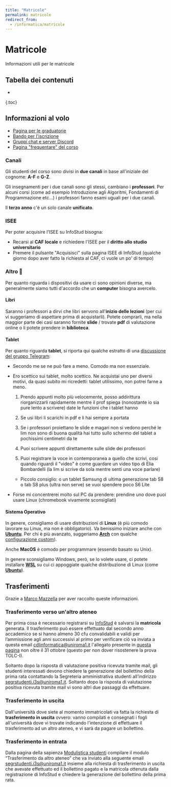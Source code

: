 ```yaml
---
title: "Matricole"
permalink: matricole
redirect_from:
  - /informatica/matricole
---
```


# Matricole

Informazioni utili per le matricole

## Tabella dei contenuti
* 
{:toc}

## Informazioni al volo

- [Pagina per le graduatorie](https://www.uniroma1.it/it/pagina/corsi-ad-accesso-programmato-con-tolc-i-e-selezioni)
- [Bando per l'iscrizione](https://www.uniroma1.it/sites/default/files/field_file_allegati/14616_ingegnerie_tolcap_2023_2024_0.pdf)
- [Gruppi chat e server Discord](./gruppi)
- [Pagina "frequentare" del corso](https://corsidilaurea.uniroma1.it/it/corso/2023/29923/programmazione?guid_cv)

### Canali

Gli studenti del corso sono divisi in **due canali** in base all'iniziale del cognome: **A-F** e **G-Z**.

Gli insegnamenti per i due canali sono gli stessi, cambiano i **professori**. Per alcuni corsi (come ad esempio Introduzione agli Algoritmi, Fondamenti di Programmazione etc...) i professori fanno esami uguali per i due canali.

Il **terzo anno** c'è un solo canale **unificato**.

### ISEE

Per poter acquisire l'ISEE su InfoStud bisogna:
- Recarsi al **CAF locale** e richiedere l'ISEE per il **diritto allo studio universitario**
- Premere il pulsante "Acquisisci" sulla pagina ISEE di InfoStud (qualche giorno dopo aver fatto la richiesta al CAF, ci vuole un po' di tempo)

### Altro 🐧

Per quanto riguarda i dispositivi da usare ci sono opinioni diverse, ma generalmente siamo tutti d'accordo che un **computer** bisogna avercelo.

#### Libri

Saranno i professori a dirvi che libri servono all'**inizio delle lezioni** (per cui vi suggeriamo di aspettare prima di acquistarli). Potete comprarli, ma nella maggior parte dei casi saranno fornite **slide** / trovate **pdf** di valutazione online o li potete prendere in **biblioteca**.

<!-- Quali libri sono effettivamente utili, è una cosa troppo soggetta ad opinioni personali, quindi non la scrivo -->

#### Tablet

Per quanto riguarda **tablet**, si riporta qui qualche estratto di una [discussione del gruppo Telegram](https://t.me/sapienzainformatica/113467):

- Secondo me se ne può fare a meno. Comodo ma non essenziale.

- Ero scettico sui tablet, molto scettico. Ne acquistai uno per diversi motivi, da quasi subito mi ricredetti: tablet utilissimo, non potrei farne a meno.

    1. Prendo appunti molto più velocemente, posso addirittura riorganizzarli rapidamente mentre il prof spiega (nonostante io sia pure lento a scrivere) date le funzioni che i tablet hanno

    2. Se usi libri li scarichi in pdf e li hai sempre a portata

    3. Se i professori proiettano le slide e magari non si vedono perché le lim non sono di buona qualità hai tutto sullo schermo del tablet a pochissimi centimetri da te

    4. Puoi scrivere appunti direttamente sulle slide dei professori
    
    5. Puoi registrare la voce in contemporanea a quello che scrivi, cosi quando riguardi il "video" è come guardare un video tipo di Elia Bombardelli (la lim si scrive da sola mentre senti una voce parlare)

    - Piccolo consiglio: o un tablet Samsung di ultima generazione tab S8 o tab S8 plus (ultra non serve) se vuoi spendere poco S6 Lite

- Forse mi concentrerei molto sul PC da prendere: prendine uno dove puoi usare Linux (chromebook vivamente sconsigliati)

#### Sistema Operativo

In genere, consigliamo di usare distribuzioni di **Linux** (è più comodo lavorare su Linux, ma non è obbligatorio). Va benissimo iniziare anche con [**Ubuntu**](https://ubuntu.com/). Per chi è più avanzato, suggeriamo [**Arch**](https://archlinux.org/) con qualche [configurazione custom](https://www.reddit.com/r/unixporn/)).

Anche **MacOS** è comodo per programmare (essendo basato su Unix).

In genere sconsigliamo Windows, però, se lo volete usare, ci potete installare [**WSL**](https://learn.microsoft.com/en-us/windows/wsl/install) su cui ci appoggiate qualche distribuzione di Linux (come [**Ubuntu**](https://apps.microsoft.com/store/detail/ubuntu-22042-lts/9PN20MSR04DW?hl=it-it&gl=it&rtc=1)).

<!-- ### È difficile? -->
<!---->
<!-- Se seguite le lezioni, e fate sempre gli esercizi è facile. Comunque, nei vari [gruppi](./gruppi) siamo sempre disposti a darvi una mano e a rispondere alle vostre domande! E c'è un sacco di [materiale](./risorse) su cui studiare: appunti, esercizi, dispense, slide etc... Il primo anno, nel pomeriggio, ci sono anche tutoraggi. -->
<!---->
<!-- Alcuni consigli generali: -->
<!-- - Per gli esami di programmazione, dovete fare **tanta pratica** ed esperienza. Non si può semplicemente imparare a programmare studiando un libro, bisogna fare tanti **progetti**. -->
<!-- - Per gli esami di matematica è utile usare un eserciziario (non serve neanche comprarli, li potete trovare anche nelle biblioteche locali). -->
<!-- - Non rimandate gli esami alle sessioni successive: provate a farli tutti se possibile, e tendete a non rifiutare voti, a meno che non siete sicuri di poter fare di meglio.  -->

<!-- #### Altri consigli (molto biased)  -->
<!---->
<!-- [Imparate ad usare una tastiera](https://www.typingclub.com/) (ci spenderete tanto tempo, tanto vale la pena imparare ad usarla come si deve). Per *"usarala come si deve"* intendo che non avete bisognio di guardare la tastiera / pensare quando la usate), la velocità non conta tantissimo, anche se è un bel bonus. -->
<!---->
<!-- Usate una tastiera con [layout americano](https://miamioh.edu/cas/centers-institutes/interactive-language-resource-center/tech-support/_images/us-intl-keyboard-1.png) -->
<!-- - Ci sono simboli che vi servono quando programmate, ma sul layout italiano non ci sono (\` e ~) -->
<!-- - Alcuni tasti (;:<>[]{}@/) che sono usati in maniera estremamente frequente quando si programma sono posizionati in maniera molto più comoda e richiedono meno combinazioni di tasti -->

## Trasferimenti

Grazie a [Marco Mazzella](https://github.com/Warcophyr) per aver raccolto queste informazioni.

### Trasferimento verso un'altro ateneo

Per prima cosa è necessario registrarsi su [InfoStud](https://www.uniroma1.it/it/pagina-strutturale/studenti) è salvarsi la **matricola** generata. Il trasferimento può essere effettuato dal secondo anno accademico se si hanno almeno 30 cfu convalidabili e validi per l’ammissione agli anni successivi al primo per verificare ciò va inviata a questa email [cdlinformatica@uniroma1.it](mailto:cdlinformatica@uniroma1.it)
l'allegato presente in [questa pagina](https://www.uniroma1.it/it/pagina/segreteria-di-ingegneria-dellinformazione-informatica-e-statistica) non oltre il 31 ottobre (questo per non dover risostenere la prova TOLC-I).

Soltanto dopo la risposta di valutazione positiva ricevuta tramite mail, gli studenti interessati devono chiedere la generazione del bollettino della prima rata contattando la Segreteria amministrativa studenti all’indirizzo [segrstudenti.i3s@uniroma1.it](mailto:segrstudenti.i3s@uniroma1.it). Soltanto dopo la risposta di valutazione positiva ricevuta tramite mail vi sono altri due passaggi da effettuare.

### Trasferimento in uscita

Dall'università dove siete al momento immatricolati va fatta la richiesta di **trasferimento in uscita** ovvero: vanno compilati e consegnati i fogli all'università dove
vi trovate indicando l'intenzione di effettuare il trasferimento ad un altro ateneo, e vi sarà da pagare un bollettino.

### Trasferimento in entrata

Dalla pagina della sapienza [Modulistica studenti](https://www.uniroma1.it/it/pagina/modulistica-studenti) compilare il modulo “Trasferimento da altro ateneo” che va inviato alla seguente email [segrstudenti.i3s@uniroma1.it](mailto:segrstudenti.i3s@uniroma1.it) insieme alla richiesta di trasferimento in uscita che avevate effettuato ed il bollettino pagato e la matricola ottenuta dalla registrazione di InfoStud e chiedere la generazione del bollettino della prima rata.


<!--## FAQ-->

<!--Disponibili in seguito.-->

<!--
<details>
    <summary>Quando saranno disponibili le FAQ?</summary>
    A breve 😅
</details>
-->
